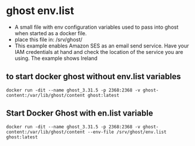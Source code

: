 # ghost env.list

- A small file with env configuration variables used to pass into ghost when started as a docker file. 
- place this file in: /srv/ghost/
- This example enables Amazon SES as an email send service. Have your IAM credentials at hand and check the location of the service you are using. The example shows Ireland


## to start docker ghost without env.list variables
```
docker run -dit --name ghost_3.31.5 -p 2368:2368 -v ghost-content:/var/lib/ghost/content ghost:latest
```

 
## Start Docker Ghost with en.list variable
```
docker run -dit --name ghost_3.31.5 -p 2368:2368 -v ghost-content:/var/lib/ghost/content --env-file /srv/ghost/env.list ghost:latest
```

